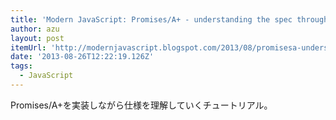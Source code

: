 ```yaml
---
title: 'Modern JavaScript: Promises/A+ - understanding the spec through implementation'
author: azu
layout: post
itemUrl: 'http://modernjavascript.blogspot.com/2013/08/promisesa-understanding-by-doing.html'
date: '2013-08-26T12:22:19.126Z'
tags:
  - JavaScript
---
```

Promises/A+を実装しながら仕様を理解していくチュートリアル。

